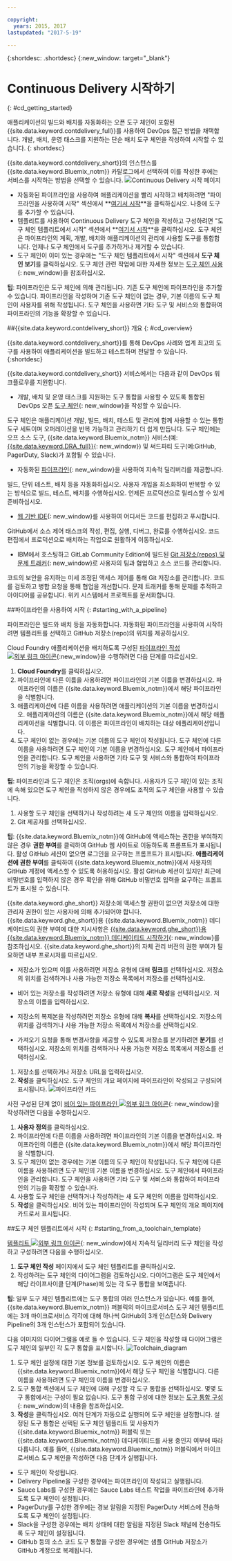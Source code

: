 ```yaml
---

copyright:
  years: 2015, 2017
lastupdated: "2017-5-19"

---
```


{:shortdesc: .shortdesc}
{:new_window: target="_blank"}

# Continuous Delivery 시작하기
{: #cd_getting_started}

애플리케이션의 빌드와 배치를 자동화하는 오픈 도구 체인이 포함된 {{site.data.keyword.contdelivery_full}}를 사용하여 DevOps 접근 방법을 채택합니다. 개발, 배치, 운영 태스크를 지원하는 단순 배치 도구 체인을 작성하여 시작할 수 있습니다.
{: shortdesc}

{{site.data.keyword.contdelivery_short}}의 인스턴스를 {{site.data.keyword.Bluemix_notm}} 카탈로그에서 선택하여 이를 작성한 후에는 서비스를 시작하는 방법을 선택할 수 있습니다.
 ![Continuous Delivery 시작 페이지](images/cd_landing_page.png)

 * 자동화된 파이프라인을 사용하여 애플리케이션을 빨리 시작하고 배치하려면 "파이프라인을 사용하여 시작" 섹션에서 **[여기서 시작](#starting_with_a_pipeline)**을 클릭하십시오. 나중에 도구를 추가할 수 있습니다.
 * 템플리트를 사용하여 Continuous Delivery 도구 체인을 작성하고 구성하려면 "도구 체인 템플리트에서 시작" 섹션에서 **[여기서 시작](#starting_from_a_toolchain_template)**을 클릭하십시오. 도구 체인은 파이프라인의 계획, 개발, 배치와 애플리케이션의 관리에 사용할 도구를 통합합니다. 언제나 도구 체인에서 도구를 추가하거나 제거할 수 있습니다.
 * 도구 체인이 이미 있는 경우에는 "도구 체인 템플리트에서 시작" 섹션에서 **도구 체인 보기**를 클릭하십시오. 도구 체인 관련 작업에 대한 자세한 정보는 [도구 체인 사용](/docs/services/ContinuousDelivery/toolchains_using.html){: new_window}을 참조하십시오. 

**팁**: 파이프라인은 도구 체인에 의해 관리됩니다. 기존 도구 체인에 파이프라인을 추가할 수 있습니다. 파이프라인을 작성하며 기존 도구 체인이 없는 경우, 기본 이름의 도구 체인이 사용자를 위해 작성됩니다. 도구 체인을 사용하면 기타 도구 및 서비스와 통합하여 파이프라인의 기능을 확장할 수 있습니다. 

##{{site.data.keyword.contdelivery_short}} 개요
{: #cd_overview}

{{site.data.keyword.contdelivery_short}}를 통해 DevOps 사례와 업계 최고의 도구를 사용하여 애플리케이션을 빌드하고 테스트하며 전달할 수 있습니다.
{:shortdesc}

{{site.data.keyword.contdelivery_short}} 서비스에서는 다음과 같이 DevOps 워크플로우를 지원합니다.

 * 개발, 배치 및 운영 태스크를 지원하는 도구 통합을 사용할 수 있도록 통합된 DevOps 오픈 [도구 체인](/docs/services/ContinuousDelivery/toolchains_about.html){: new_window}을 작성할 수 있습니다. 

  도구 체인은 애플리케이션 개발, 빌드, 배치, 테스트 및 관리에 함께 사용할 수 있는 통합 도구 세트이며 오퍼레이션을 반복 가능하고 관리하기 더 쉽게 만듭니다. 도구 체인에는 오프 소스 도구, {{site.data.keyword.Bluemix_notm}} 서비스(예: [{{site.data.keyword.DRA_full}}](/docs/services/ContinuousDelivery/di_working.html){: new_window}) 및 써드파티 도구(예:GitHub, PagerDuty, Slack)가 포함될 수 있습니다. 

 * 자동화된 [파이프라인](/docs/services/ContinuousDelivery/pipeline_about.html){: new_window}을 사용하여 지속적 딜리버리를 제공합니다. 

  빌드, 단위 테스트, 배치 등을 자동화하십시오. 사용자 개입을 최소화하여 반복할 수 있는 방식으로 빌드, 테스트, 배치를 수행하십시오. 언제든 프로덕션으로 릴리스할 수 있게 준비하십시오.

 * [웹 기반 IDE](/docs/services/ContinuousDelivery/web_ide.html){: new_window}를 사용하여 어디서든 코드를 편집하고 푸시합니다. 

  GitHub에서 소스 제어 태스크의 작성, 편집, 실행, 디버그, 완료를 수행하십시오. 코드 편집에서 프로덕션으로 배치하는 작업으로 원활하게 이동하십시오. 
  
 * IBM에서 호스팅하고 GitLab Community Edition에 빌드된 [Git 저장소(repos) 및 문제 트래커](/docs/services/ContinuousDelivery/git_working.html#git_working){: new_window}로 사용자의 팀과 협업하고 소스 코드를 관리합니다. 

  코드의 보안을 유지하는 미세 조정된 액세스 제어를 통해 Git 저장소를 관리합니다. 코드를 검토하고 병합 요청을 통해 협업을 개선합니다. 문제 트래커를 통해 문제를 추적하고 아이디어를 공유합니다. 위키 시스템에서 프로젝트를 문서화합니다. 

##파이프라인을 사용하여 시작
{: #starting_with_a_pipeline}

파이프라인은 빌드와 배치 등을 자동화합니다. 자동화된 파이프라인을 사용하여 시작하려면 템플리트를 선택하고 GitHub 저장소(repo)의 위치를 제공하십시오.

Cloud Foundry 애플리케이션을 배치하도록 구성된 [파이프라인 작성 ![외부 링크 아이콘](../../icons/launch-glyph.svg "외부 링크 아이콘")](https://console.bluemix.net/devops/pipelines/dashboard/create){:new_window}을 수행하려면 다음 단계를 따르십시오. 

1. **Cloud Foundry**를 클릭하십시오.
1. 파이프라인에 다른 이름을 사용하려면 파이프라인의 기본 이름을 변경하십시오. 파이프라인의 이름은 {{site.data.keyword.Bluemix_notm}}에서 해당 파이프라인을 식별합니다.
1. 애플리케이션에 다른 이름을 사용하려면 애플리케이션의 기본 이름을 변경하십시오. 애플리케이션의 이름은 {{site.data.keyword.Bluemix_notm}}에서 해당 애플리케이션을 식별합니다. 이 이름은 파이프라인이 배치하는 대상 애플리케이션입니다.
1. 도구 체인이 없는 경우에는 기본 이름의 도구 체인이 작성됩니다. 도구 체인에 다른 이름을 사용하려면 도구 체인의 기본 이름을 변경하십시오. 도구 체인에서 파이프라인을 관리합니다. 도구 체인을 사용하면 기타 도구 및 서비스와 통합하여 파이프라인의 기능을 확장할 수 있습니다.

 **팁**: 파이프라인과 도구 체인은 조직(orgs)에 속합니다. 사용자가 도구 체인이 있는 조직에 속해 있으면 도구 체인을 작성하지 않은 경우에도 조직의 도구 체인을 사용할 수 있습니다.

1. 사용할 도구 체인을 선택하거나 작성하려는 새 도구 체인의 이름을 입력하십시오.
1. Git 제공자를 선택하십시오. 

 **팁**: {{site.data.keyword.Bluemix_notm}}에 GitHub에 액세스하는 권한을 부여하지 않은 경우 **권한 부여**를 클릭하여 GitHub 웹 사이트로 이동하도록 프롬프트가 표시됩니다. 활성 GitHub 세션이 없으면 로그인을 요구하는 프롬프트가 표시됩니다. **애플리케이션에 권한 부여**를 클릭하여 {{site.data.keyword.Bluemix_notm}}에서 사용자의 GitHub 계정에 액세스할 수 있도록 허용하십시오. 활성 GitHub 세션이 있지만 최근에 비밀번호를 입력하지 않은 경우 확인을 위해 GitHub 비밀번호 입력을 요구하는 프롬프트가 표시될 수 있습니다. 

 {{site.data.keyword.ghe_short}} 저장소에 액세스할 권한이 없으면 저장소에 대한 관리자 권한이 있는 사용자에 의해 추가되어야 합니다. {{site.data.keyword.ghe_short}}용 {{site.data.keyword.Bluemix_notm}} 데디케이티드의 권한 부여에 대한 지시사항은 [{{site.data.keyword.ghe_short}}용 {{site.data.keyword.Bluemix_notm}} 데디케이티드 시작하기](/docs/services/ghededicated/index.html){: new_window}를 참조하십시오. {{site.data.keyword.ghe_short}}의 자체 관리 버전의 권한 부여가 필요하면 내부 프로시저를 따르십시오. 

   * 저장소가 있으며 이를 사용하려면 저장소 유형에 대해 **링크**를 선택하십시오. 저장소의 위치를 검색하거나 사용 가능한 저장소 목록에서 저장소를 선택하십시오.

   * 비어 있는 저장소를 작성하려면 저장소 유형에 대해 **새로 작성**을 선택하십시오. 저장소의 이름을 입력하십시오.

   * 저장소의 복제본을 작성하려면 저장소 유형에 대해 **복사**를 선택하십시오. 저장소의 위치를 검색하거나 사용 가능한 저장소 목록에서 저장소를 선택하십시오.

   * 가져오기 요청을 통해 변경사항을 제공할 수 있도록 저장소를 분기하려면 **분기**를 선택하십시오. 저장소의 위치를 검색하거나 사용 가능한 저장소 목록에서 저장소를 선택하십시오.

1. 저장소를 선택하거나 저장소 URL을 입력하십시오. 
1. **작성**을 클릭하십시오.  도구 체인의 개요 페이지에 파이프라인이 작성되고 구성되어 표시됩니다.
 ![파이프라인 카드](images/cd_pipeline.png)

사전 구성된 단계 없이 [비어 있는 파이프라인 ![외부 링크 아이콘](../../icons/launch-glyph.svg "외부 링크 아이콘")](https://console.bluemix.net/devops/pipelines/dashboard/create){: new_window}을 작성하려면 다음을 수행하십시오. 

1. **사용자 정의**를 클릭하십시오.
1. 파이프라인에 다른 이름을 사용하려면 파이프라인의 기본 이름을 변경하십시오. 파이프라인의 이름은 {{site.data.keyword.Bluemix_notm}}에서 해당 파이프라인을 식별합니다.
1. 도구 체인이 없는 경우에는 기본 이름의 도구 체인이 작성됩니다. 도구 체인에 다른 이름을 사용하려면 도구 체인의 기본 이름을 변경하십시오. 도구 체인에서 파이프라인을 관리합니다. 도구 체인을 사용하면 기타 도구 및 서비스와 통합하여 파이프라인의 기능을 확장할 수 있습니다.
1. 사용할 도구 체인을 선택하거나 작성하려는 새 도구 체인의 이름을 입력하십시오.
1. **작성**을 클릭하십시오. 비어 있는 파이프라인이 작성되며 도구 체인의 개요 페이지에 카드로서 표시됩니다. 

##도구 체인 템플리트에서 시작
{: #starting_from_a_toolchain_template}

[템플리트 ![외부 링크 아이콘](../../icons/launch-glyph.svg "외부 링크 아이콘")](https://console.bluemix.net/devops/create){: new_window}에서 지속적 딜리버리 도구 체인을 작성하고 구성하려면 다음을 수행하십시오. 

1. **도구 체인 작성** 페이지에서 도구 체인 템플리트를 클릭하십시오.  
1. 작성하려는 도구 체인의 다이어그램을 검토하십시오. 다이어그램은 도구 체인에서 해당 라이프사이클 단계(Phase)에 있는 각 도구 통합을 보여줍니다. 

 **팁**: 일부 도구 체인 템플리트에는 도구 통합의 여러 인스턴스가 있습니다. 예를 들어, {{site.data.keyword.Bluemix_notm}} 퍼블릭의 마이크로서비스 도구 체인 템플리트에는 3개 마이크로서비스 각각에 대해 하나씩 GitHub의 3개 인스턴스와 Delivery Pipeline의 3개 인스턴스가 포함되어 있습니다. 

 다음 이미지의 다이어그램을 예로 들 수 있습니다. 도구 체인을 작성할 때 다이어그램은 도구 체인의 일부인 각 도구 통합을 표시합니다.
![Toolchain_diagram](images/toolchain_diagram.png)
1. 도구 체인 설정에 대한 기본 정보를 검토하십시오. 도구 체인의 이름은 {{site.data.keyword.Bluemix_notm}}에서 해당 도구 체인을 식별합니다. 다른 이름을 사용하려면 도구 체인의 이름을 변경하십시오.
1. 도구 통합 섹션에서 도구 체인에 대해 구성할 각 도구 통합을 선택하십시오. 몇몇 도구 통합에서는 구성이 필요 없습니다. 도구 통합 구성에 대한 정보는 [도구 통합 구성](/docs/services/ContinuousDelivery/toolchains_integrations.html){: new_window}의 내용을 참조하십시오.
1. **작성**을 클릭하십시오. 여러 단계가 자동으로 실행되어 도구 체인을 설정합니다. 설정된 도구 통합은 선택된 도구 체인 템플리트 및 사용자가 {{site.data.keyword.Bluemix_notm}} 퍼블릭 또는 {{site.data.keyword.Bluemix_notm}} 데디케이티드를 사용 중인지 여부에 따라 다릅니다. 예를 들어, {{site.data.keyword.Bluemix_notm}} 퍼블릭에서 마이크로서비스 도구 체인을 작성하면 다음 단계가 실행됩니다. 

 * 도구 체인이 작성됩니다. 
 * Delivery Pipeline을 구성한 경우에는 파이프라인이 작성되고 실행됩니다. 
 * Sauce Labs를 구성한 경우에는 Sauce Labs 테스트 작업을 파이프라인에 추가하도록 도구 체인이 설정됩니다. 
 * PagerDuty를 구성한 경우에는 경보 알림을 지정된 PagerDuty 서비스에 전송하도록 도구 체인이 설정됩니다. 
 * Slack을 구성한 경우에는 배치 상태에 대한 알림을 지정된 Slack 채널에 전송하도록 도구 체인이 설정됩니다. 
 * GitHub 등의 소스 코드 도구 통합을 구성한 경우에는 샘플 GitHub 저장소가 GitHub 계정으로 복제됩니다. 
